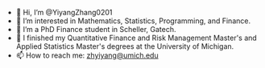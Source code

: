 - 👋 Hi, I’m @YiyangZhang0201
- 👀 I’m interested in Mathematics, Statistics, Programming, and Finance.
- 🌱 I’m a PhD Finance student in Scheller, Gatech.
- 🌱 I finished my Quantitative Finance and Risk Management Master's and Applied Statistics Master's degrees at the University of Michigan.
- 📫 How to reach me: zhyiyang@umich.edu

<!---
YiyangZhang0201/YiyangZhang0201 is a ✨ special ✨ repository because its `README.md` (this file) appears on your GitHub profile.
You can click the Preview link to take a look at your changes.
--->
